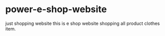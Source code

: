 # power-e-shop-website
just shopping website
this is e shop website
shopping all product clothes item.
